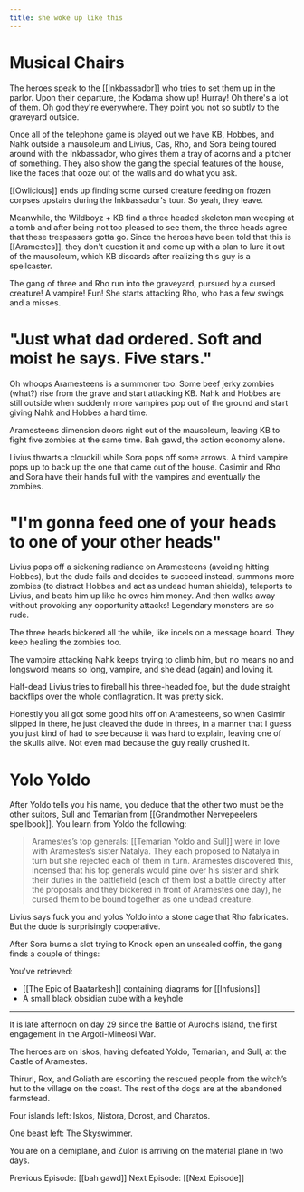 ```yaml
---
title: she woke up like this
---
```

# Musical Chairs
The heroes speak to the [[Inkbassador]] who tries to set them up in the parlor. Upon their departure, the Kodama show up! Hurray! Oh there's a lot of them. Oh god they're everywhere. They point you not so subtly to the graveyard outside. 

Once all of the telephone game is played out we have KB, Hobbes, and Nahk outside a mausoleum and Livius, Cas, Rho, and Sora being toured around with the Inkbassador, who gives them a tray of acorns and a pitcher of something. They also show the gang the special features of the house, like the faces that ooze out of the walls and do what you ask.

[[Owlicious]] ends up finding some cursed creature feeding on frozen corpses upstairs during the Inkbassador's tour. So yeah, they leave.

Meanwhile, the Wildboyz + KB find a three headed skeleton man weeping at a tomb and after being not too pleased to see them, the three heads agree that these trespassers gotta go. Since the heroes have been told that this is [[Aramestes]], they don't question it and come up with a plan to lure it out of the mausoleum, which KB discards after realizing this guy is a spellcaster. 

The gang of three and Rho run into the graveyard, pursued by a cursed creature! A vampire! Fun! She starts attacking Rho, who has a few swings and a misses. 

# "Just what dad ordered. Soft and moist he says. Five stars."
Oh whoops Aramesteens is a summoner too. Some beef jerky zombies (what?) rise from the grave and start attacking KB. Nahk and Hobbes are still outside when suddenly more vampires pop out of the ground and start giving Nahk and Hobbes a hard time. 

Aramesteens dimension doors right out of the mausoleum, leaving KB to fight five zombies at the same time. Bah gawd, the action economy alone.

Livius thwarts a cloudkill while Sora pops off some arrows. A third vampire pops up to back up the one that came out of the house. Casimir and Rho and Sora have their hands full with the vampires and eventually the zombies.

# "I'm gonna feed one of your heads to one of your other heads"
Livius pops off a sickening radiance on Aramesteens (avoiding hitting Hobbes), but the dude fails and decides to succeed instead, summons more zombies (to distract Hobbes and act as undead human shields), teleports to Livius, and beats him up like he owes him money. And then walks away without provoking any opportunity attacks! Legendary monsters are so rude.

The three heads bickered all the while, like incels on a message board. They keep healing the zombies too. 

The vampire attacking Nahk keeps trying to climb him, but no means no and longsword means so long, vampire, and she dead (again) and loving it. 

Half-dead Livius tries to fireball his three-headed foe, but the dude straight backflips over the whole conflagration. It was pretty sick. 

Honestly you all got some good hits off on Aramesteens, so when Casimir slipped in there, he just cleaved the dude in threes, in a manner that I guess you just kind of had to see because it was hard to explain, leaving one of the skulls alive. Not even mad because the guy really crushed it.

# Yolo Yoldo
After Yoldo tells you his name, you deduce that the other two must be the other suitors, Sull and Temarian from [[Grandmother Nervepeelers spellbook]]. You learn from Yoldo the following: 

> Aramestes’s top generals: [[Temarian Yoldo and Sull]] were in love with Aramestes’s sister Natalya. They each proposed to Natalya in turn but she rejected each of them in turn. Aramestes discovered this, incensed that his top generals would pine over his sister and shirk their duties in the battlefield (each of them lost a battle directly after the proposals and they bickered in front of Aramestes one day), he cursed them to be bound together as one undead creature.

Livius says fuck you and yolos Yoldo into a stone cage that Rho fabricates. But the dude is surprisingly cooperative. 

After Sora burns a slot trying to Knock open an unsealed coffin, the gang finds a couple of things: 

You've retrieved:
- [[The Epic of Baatarkesh]] containing diagrams for  [[Infusions]]
- A small black obsidian cube with a keyhole

---
It is late afternoon on day 29 since the Battle of Aurochs Island, the first engagement in the Argoti-Mineosi War.

The heroes are on Iskos, having defeated Yoldo, Temarian, and Sull, at the Castle of Aramestes.

Thirurl, Rox, and Goliath are escorting the rescued people from the witch’s hut to the village on the coast. The rest of the dogs are at the abandoned farmstead.

Four islands left: Iskos, Nistora, Dorost, and Charatos.

One beast left: The Skyswimmer.

You are on a demiplane, and Zulon is arriving on the material plane in two days.

Previous Episode: [[bah gawd]]
Next Episode: [[Next Episode]]